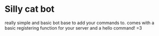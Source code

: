 # Silly cat bot
really simple and basic bot base to add your commands to.
comes with a basic registering function for your server and a hello command! =3
